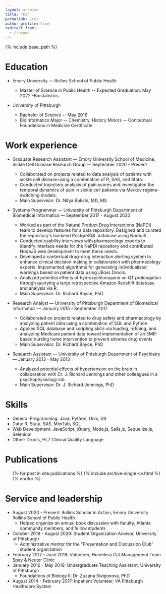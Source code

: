 ```yaml
---
layout: archive
title: "CV"
permalink: /cv/
author_profile: true
redirect_from:
  - /resume
---
```


{% include base_path %}

Education
======
* Emory University — Rollins School of Public Health
  - Master of Science in Public Health -- Expected Graduation: May 2022
  -Biostatistics

* University of Pittsburgh
  - Bachelor of Science -- May 2016
  - Bioinformatics Major -- Chemistry, History Minors -- Conceptual Foundations in Medicine Certificate

Work experience
======
* Graduate Research Assistant — Emory University School of Medicine, Sickle Cell Disease Research Group — September 2020 - Present
  - Collaborated on projects related to data analysis of patients with sickle cell disease using a combination of R, SAS, and Stata.
  - Conducted trajectory analysis of pain scores and investigated the temporal dynamics of pain in sickle cell patients via Markov regime-switching models.
  - Main Supervisor: Dr. Nitya Bakshi, MD, MS

* Systems Programmer — University of Pittsburgh Department of Biomedical Informatics — September 2017 - August 2020
  - Worked as part of the Natural Product Drug Interactions (NaPDI) team to develop features for a data repository. Designed and curated the repository's backend PostgreSQL database using NodeJS.
  - Conducted usability interviews with pharmacology experts to identify interface needs for the NaPDI repository and contributed NodeJS web development to meet these needs.
  - Developed a contextual drug-drug interaction alerting system to enhance clinical decision making in collaboration with pharmacology experts. Implemented algorithms for generating individualized warnings based on patient data using JBoss Drools.
  - Analyzed potential effects of hydroxychloroquine on QT prolongation through querying a large retrospective Amazon Redshift database and analysis via R.
  - Main Supervisor: Dr. Richard Boyce, PhD

* Research Analyst — University of Pittsburgh Department of Biomedical Informatics — January 2015 - September 2017
  - Collaborated on projects related to drug safety and pharmacology by analyzing patient data using a combination of SQL and Python.
  - Applied SQL database and scripting skills via loading, refining, and analyzing Medicare patient data toward implementation of an EMR-based nursing home intervention to prevent adverse drug events
  - Main Supervisor: Dr. Richard Boyce, PhD

* Research Assistant — University of Pittsburgh Department of Psychiatry — January 2013 - May 2013
  - Analyzed potential effects of hypertension on the brain in collaboration with Dr. J. Richard Jennings and other colleagues in a psychophysiology lab.
  - Main Supervisor: Dr. J. Richard Jennings, PhD
  
Skills
======
* General Programming: Java, Python, Unix, Git
* Data: R, Stata, SAS, MiniTab, SQL
* Web Development: JavaScript, jQuery, Node.js, Sails.js, Sequelize.js, Selenium
* Other: Drools, HL7 Clinical Quality Language

Publications
======
  <ul>{% for post in site.publications %}
    {% include archive-single-cv.html %}
  {% endfor %}</ul>
  
<!-- Talks
======
  <ul>{% for post in site.talks %}
    {% include archive-single-talk-cv.html %}
  {% endfor %}</ul> -->
  
<!-- Teaching
======
  <ul>{% for post in site.teaching %}
    {% include archive-single-cv.html %}
  {% endfor %}</ul> -->
  
Service and leadership
======
* August 2020 - Present: Rollins Scholar in Action, Emory University Rollins School of Public Health
  - Helped organize an annual book discussion with faculty, Atlanta community members, and fellow students
* October 2018 - August 2020: Student Organization Advisor, University of Pittsburgh
  - Administrative mentor for the “Presentation and Discussion Club” student organization
* February 2017 - June 2018: Volunteer, Homeless Cat Management Team Spay & Neuter Clinic
* January 2016 - May 2016: Undergraduate Teaching Assistant, University of Pittsburgh
  - Foundations of Biology II, Dr. Zuzana Swigonova, PhD.
* August 2014 - February 2017: Inpatient Volunteer, VA Pittsburgh Healthcare System
